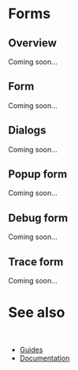 # Forms

## Overview

Coming soon...

## Form

Coming soon...

## Dialogs

Coming soon...

## Popup form

Coming soon...

## Debug form

Coming soon...

## Trace form

Coming soon...

# See also
​
* [Guides](/docs/documentation/guides)
* [Documentation](/docs/documentation)

